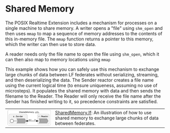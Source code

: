# Shared Memory

The POSIX Realtime Extension includes a mechanism for processes on a single machine to share memory.  A writer opens a "file" using `shm_open` and then uses `mmap` to map a sequence of memory addresses to the contents of this in-memory file. The `mmap` function returns a pointer to this memory, which the writer can then use to store data.

A reader needs only the file name to open the file using `shm_open`, which it can then also map to memory locations using `mmap`

This example shows how you can safely use this mechanism to exchange large chunks of data between LF federates without serializing, streaming, and then deserializing the data.  The Sender reactor creates a file name using the current logical time (to ensure  uniqueness, assuming no use of microsteps).  It populates the shared memory with data and then sends the filename to the Reader.  The Reader will only receive the file name after the Sender has finished writing to it, so precedence constraints are satisfied.


<table>
<tr>
<td> <img src="img/SharedMemory.png" alt="SharedMemory" width="400">
<td> <a href="SharedMemory.lf"> SharedMemory.lf</a>: An illustration of how to use shared memory to exchange large chunks of data between federates.</td>
</tr>
</table>